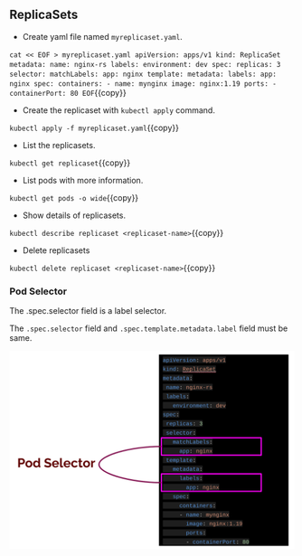 ## ReplicaSets

- Create yaml file named `myreplicaset.yaml`.

`cat << EOF > myreplicaset.yaml
apiVersion: apps/v1
kind: ReplicaSet
metadata:
  name: nginx-rs
  labels:
    environment: dev
spec:
  replicas: 3
  selector:
    matchLabels:
      app: nginx
  template:
    metadata:
      labels:
        app: nginx
    spec:
      containers:
      - name: mynginx
        image: nginx:1.19
        ports:
        - containerPort: 80
EOF`{{copy}}

- Create the replicaset with `kubectl apply` command.

`kubectl apply -f myreplicaset.yaml`{{copy}}

- List the replicasets.

`kubectl get replicaset`{{copy}}

- List pods with more information.
  
`kubectl get pods -o wide`{{copy}}

- Show details of replicasets.

`kubectl describe replicaset <replicaset-name>`{{copy}}

- Delete replicasets

`kubectl delete replicaset <replicaset-name>`{{copy}}

### Pod Selector

The .spec.selector field is a label selector. 

The `.spec.selector` field and `.spec.template.metadata.label` field must be same.

![pod selector](./pod-selector.png)
